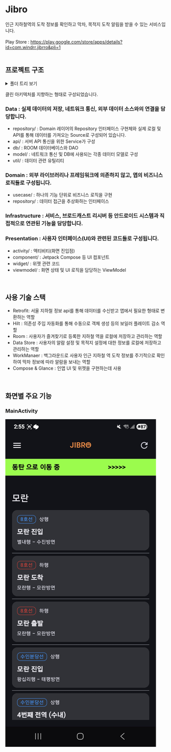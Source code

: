 # Jibro
인근 지하철역의 도착 정보를 확인하고 막차, 목적지 도착 알림을 받을 수 있는 서비스입니다.<br />
<br />
Play Store : https://play.google.com/store/apps/details?id=com.windrr.jibrro&pli=1
<br />
<br />
## 프로젝트 구조
<details>
<summary>폴더 트리 보기</summary>

```text
app/src/main/java/com/windrr/jibrro
├── data
│   ├── api
│   │   └── SubwayService.kt
│   ├── db
│   │   ├── SubwayDao.kt
│   │   └── SubwayDatabase.kt
│   ├── model
│   │   ├── AlarmInfo.kt
│   │   ├── CheckStation.kt
│   │   ├── Destination.kt
│   │   ├── ErrorMessage.kt
│   │   ├── RealtimeArrival.kt
│   │   ├── SubwayArrivalResponse.kt
│   │   ├── SubwayInfo.kt
│   │   └── SubwayStation.kt
│   ├── repository
│   │   ├── datasource
│   │   │   ├── StationDataSource.kt
│   │   │   ├── SubwayArrivalRemoteDataSource.kt
│   │   │   └── SubwayLocalDataSource.kt
│   │   ├── datasourceImpl
│   │   │   ├── SubwayArrivalRemoteDataSourceImpl.kt
│   │   │   └── SubwayLocalDataSourceImpl.kt
│   │   └── repositoryImpl
│   │       ├── AlarmRepositoryImpl.kt
│   │       ├── CheckStationRepositoryImpl.kt
│   │       ├── SettingsRepositoryImpl.kt
│   │       ├── StationRepositoryImpl.kt
│   │       └── SubwayRepositoryImpl.kt
│   └── util
│       ├── JibroWorker.kt
│       ├── Result.kt
│       ├── SettingDataStore.kt
│       └── SubwayInfo.kt
├── domain
│   ├── repository
│   │   ├── AlarmRepository.kt
│   │   ├── CheckStationRepository.kt
│   │   ├── SettingsRepository.kt
│   │   ├── StationRepository.kt
│   │   └── SubwayRepository.kt
│   └── usecase
│       ├── DeleteStationUseCase.kt
│       ├── GetCheckStationListUseCase.kt
│       ├── GetDestinationUseCase.kt
│       ├── GetLastTrainNotificationUseCase.kt
│       ├── GetStationListUseCase.kt
│       ├── GetSubwayArrivalDataUseCase.kt
│       ├── RegisterAlarmUseCase.kt
│       ├── SaveStationListUseCase.kt
│       ├── SetDestinationUseCase.kt
│       └── SetLastTrainNotificationUseCase.kt
├── infrastructure
│   ├── AppCore.kt
│   ├── BootReceiver.kt
│   ├── LocationForegroundService.kt
│   └── LocationHelper.kt
├── presentation
│   ├── activity
│   │   ├── LikeStationActivity.kt
│   │   ├── MainActivity.kt
│   │   ├── SettingsActivity.kt
│   │   ├── SplashActivity.kt
│   │   └── ui
│   │       └── theme
│   │           ├── Color.kt
│   │           ├── Theme.kt
│   │           └── Type.kt
│   ├── alarm
│   │   └── AlarmReceiver.kt
│   ├── component
│   │   ├── AlarmPermissionModal.kt
│   │   ├── BannerAdView.kt
│   │   ├── DestinationBanner.kt
│   │   └── LocationPermissionDialog.kt
│   ├── di
│   │   ├── DatabaseModule.kt
│   │   ├── LocalDataModule.kt
│   │   ├── LocationModule.kt
│   │   ├── NetworkModule.kt
│   │   ├── RemoteDataModule.kt
│   │   ├── RepositoryModule.kt
│   │   ├── StationModule.kt
│   │   └── UseCaseModule.kt
│   ├── ui
│   │   └── theme
│   │       ├── Color.kt
│   │       ├── Theme.kt
│   │       └── Type.kt
│   ├── viewmodel
│   │   ├── CheckStationViewModel.kt
│   │   ├── SettingsViewModel.kt
│   │   ├── StationViewModel.kt
│   │   └── SubwayArrivalDataViewModel.kt
│   └── widget
│       ├── ArrivalInfoWidget.kt
│       ├── ArrivalInfoWidgetReceiver.kt
│       └── action
│           └── RefreshAction.kt
└── util
    └── Action.kt
```
</details>

클린 아키텍처를 지향하는 형태로 구성되었습니다.

### Data : 실제 데이터의 저장, 네트워크 통신, 외부 데이터 소스와의 연결을 담당합니다.
  - repository/ : Domain 레이어의 Repository 인터페이스 구현체와 실제 로컬 및 API를 통해 데이터를 가져오는 Source로 구성되어 있습니다.
  - api/ : 서버 API 통신을 위한 Service가 구성
  - db/ : ROOM 데이터베이스와 DAO
  - model/ : 네트워크 통신 및 DB에 사용되는 각종 데이터 모델로 구성
  - util/ : 데이터 관련 유틸리티

### Domain : 외부 라이브러리나 프레임워크에 의존하지 않고, 앱의 비즈니스 로직들로 구성됩니다.
  - usecase/ : 하나의 기능 단위로 비즈니스 로직을 구현
  - repository/ : 데이터 접근을 추상화하는 인터페이스

### Infrastructure : 서비스, 브로드캐스트 리시버 등 안드로이드 시스템과 직접적으로 연관된 기능을 담당합니다.

### Presentation : 사용자 인터페이스(UI)와 관련된 코드들로 구성됩니다.
  - activity/ : 액티비티(화면 진입점)
  - component/ : Jetpack Compose 등 UI 컴포넌트
  - widget/ : 위젯 관련 코드
  - viewmodel/ : 화면 상태 및 UI 로직을 담당하는 ViewModel
<br />

## 사용 기술 스택
  - Retrofit: 서울 지하철 정보 api를 통해 데이터를 수신받고 앱에서 필요한 형태로 변환하는 역할
  - Hilt : 의존성 주입 자동화를 통해 수동으로 객체 생성 등의 보일러 플레이트 감소 역할
  - Room : 사용자가 즐겨찾기로 등록한 지하철 역을 로컬에 저장하고 관리하는 역할
  - Data Store : 사용자의 알람 설정 및 목적지 설정에 대한 정보를 로컬에 저장하고 관리하는 역할
  - WorkManaer : 백그라운드로 사용자 인근 지하철 역 도착 정보를 주기적으로 확인하여 막차 정보에 따라 알람을 보내는 역할
  - Compose & Glance : 인앱 UI 및 위젯을 구현하는데 사용
<br />

## 화면별 주요 기능
### MainActivity
![메인 화면](./screen_shot/main.jpeg)



